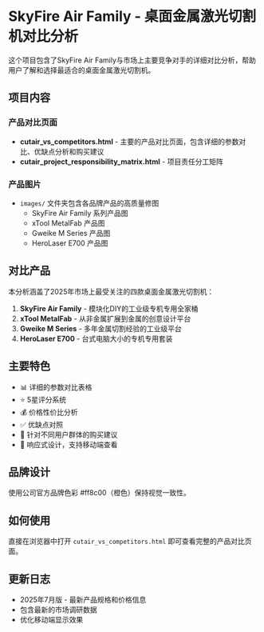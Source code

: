 # SkyFire Air Family - 桌面金属激光切割机对比分析

这个项目包含了SkyFire Air Family与市场上主要竞争对手的详细对比分析，帮助用户了解和选择最适合的桌面金属激光切割机。

## 项目内容

### 产品对比页面
- **cutair_vs_competitors.html** - 主要的产品对比页面，包含详细的参数对比、优缺点分析和购买建议
- **cutair_project_responsibility_matrix.html** - 项目责任分工矩阵

### 产品图片
- `images/` 文件夹包含各品牌产品的高质量修图
  - SkyFire Air Family 系列产品图
  - xTool MetalFab 产品图
  - Gweike M Series 产品图  
  - HeroLaser E700 产品图

## 对比产品

本分析涵盖了2025年市场上最受关注的四款桌面金属激光切割机：

1. **SkyFire Air Family** - 模块化DIY的工业级专机专用全家桶
2. **xTool MetalFab** - 从非金属扩展到金属的创意设计平台
3. **Gweike M Series** - 多年金属切割经验的工业级平台
4. **HeroLaser E700** - 台式电脑大小的专机专用套装

## 主要特色

- 📊 详细的参数对比表格
- ⭐ 5星评分系统
- 💰 价格性价比分析
- ✅ 优缺点对照
- 🎯 针对不同用户群体的购买建议
- 📱 响应式设计，支持移动端查看

## 品牌设计

使用公司官方品牌色彩 #ff8c00（橙色）保持视觉一致性。

## 如何使用

直接在浏览器中打开 `cutair_vs_competitors.html` 即可查看完整的产品对比页面。

## 更新日志

- 2025年7月版 - 最新产品规格和价格信息
- 包含最新的市场调研数据
- 优化移动端显示效果 